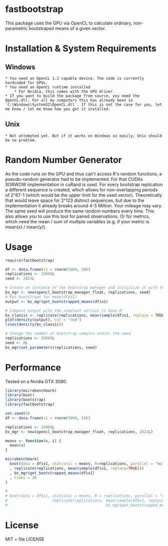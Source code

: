 # fastbootstrap

This package uses the GPU via OpenCL to calculate ordinary, non-parametric bootstraped means of a given vector.

# Installation & System Requirements

## Windows
    * You need an OpenCL 1.2 capable device. The code is currently hardcoded for GPUs.
    * You need an OpenCL runtime installed 
        * For Nvidia, this comes with the GPU driver.
    * If you want to build the package from source, you need the OpenCL.dll. For all my computers this has already been in `C:\Windows\System32\OpenCL.dll`. If this is not the case for you, let me know / let me know how you got it installed.

## Unix
    * Not attempted yet. But if it works on Windows so easily, Unix should be no problem.


# Random Number Generator

As the code runs on the GPU and thus can't access R's random functions, a pseudo-random generator had to be implemented. For that CUDAs XORWOW implementation in cuRand is used. For every bootstrap replication a different sequence is created, which allows for non-overlapping periods of 2^67-1 (which would be the upper limit for the used vector). Theoretically that would leave space for 2^123 distinct sequences, but due to the implementation it already breaks around 4-5 Million. Your mileage may vary.
The same seed will produce the same random numbers every time. This also allows you to use this tool for paired observations. Or for metrics, which need the mean / sum of multiple variables (e.g. if your metric is mean(x) / mean(y)).

# Usage

```r
require(fastbootstrap)

df <- data.frame(x1 = rnorm(5000, 50))
replications <- 10000L
seed <- 2023L

# Create an instance of the bootstrap manager and initialize it with the number of bootstrap_samples and the seed
bs_mgr <- new(opencl_bootstrap_manager_float, replications, seed)
# Run bootstraps for mean(df$x1)
output <- bs_mgr$get_bootstrapped_means(df$x1)

# Compare output with the simplest version in base R
bs_classic <- replicate(replications, mean(sample(df$x1, replace = TRUE)))
plot(density(output), col = "red")
lines(density(bs_classic))

# Change the number of bootstrap samples and/or the seed
replications <- 20000L
seed <- 0L
bs_mgr$set_parameters(replications, seed)
```

# Performance

Tested on a Nvidia GTX 3080.

```r
library(microbenchmark)
library(boot)
library(bootstrap)
library(fastbootstrap)

set.seed(0)
df <- data.frame(x1 = rnorm(5000, 50))

replications <- 10000L
bs_mgr <- new(opencl_bootstrap_manager_float, replications, 2023L)

means <- function(x, i) {
  mean(x)
}

microbenchmark(
  boot(data = df$x1, statistic = means, R=replications, parallel = "multicore")
  , replicate(replications, mean(sample(df$x1, replace=TRUE)))
  , bs_mgr$get_bootstrapped_means(df$x1)
  , times = 20
)

#                                                                             expr         min          lq      mean      median        uq       max neval
# boot(data = df$x1, statistic = means, R = replications, parallel = "multicore") 2648.960900 2713.500551 2712.6838 2721.989501 2726.9062 2765.6686    20
#                    replicate(replications, mean(sample(df$x1, replace = TRUE))) 2851.856701 2868.868501 2893.8785 2893.932051 2910.8763 2974.1622    20
#                                            bs_mgr$get_bootstrapped_means(df$x1)    1.376801    5.968501   60.5336    9.865701  133.3273  274.9604    20
```

# License

MIT + file LICENSE
